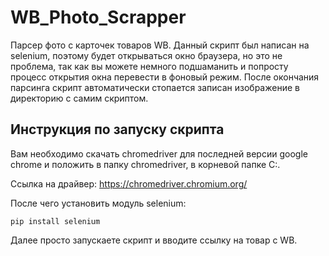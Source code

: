 # WB_Photo_Scrapper

Парсер фото с карточек товаров WB. Данный скрипт был написан на selenium, поэтому будет открываться окно браузера, но это не проблема, так как вы можете немного подшаманить и попросту процесс открытия окна перевести в фоновый режим. После окончания парсинга скрипт автоматически стопается записан изображение в директорию с самим скриптом.

## Инструкция по запуску скрипта

Вам необходимо скачать chromedriver для последней версии google chrome и положить в папку chromedriver, в корневой папке C:.

Ссылка на драйвер: https://chromedriver.chromium.org/

После чего установить модуль selenium:

    pip install selenium

Далее просто запускаете скрипт и вводите ссылку на товар с WB.
